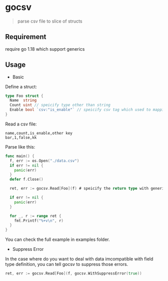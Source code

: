 gocsv
=====

> parse csv file to slice of structs

## Requirement

require go 1.18 which support generics

## Usage

* Basic

Define a struct:

```go
type Foo struct {
  Name  string
  Count uint // speicify type other than string
  Enable bool `csv:"is_enable"` // speicify csv tag which used to mapping csv header  
}
```

Read a csv file:

```csv
name,count,is_enable,other key
bar,1,false,kk
```

Parse like this:

```go
func main() {
  f, err := os.Open("./data.csv")
  if err != nil {
    panic(err)
  }
  defer f.Close()

  ret, err := gocsv.Read[Foo](f) # speicify the return type with generics `[Foo]`

  if err != nil {
    panic(err)
  }

  for _, r := range ret {
    fmt.Printf("%+v\n", r)
  }
}
```

You can check the full example in examples folder.

* Suppress Error

In the case where do you want to deal with data imcompatible with field type definition, you can tell gocsv to suppress those errors.
```go
ret, err := gocsv.Read[Foo](f, gocsv.WithSuppressError(true))
```
